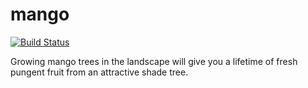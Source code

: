 # mango
[![Build Status](https://travis-ci.org/nonsensews/mango.svg?branch=master)](https://travis-ci.org/nonsensews/mango)

Growing mango trees in the landscape will give you a lifetime of fresh pungent fruit from an attractive shade tree.
